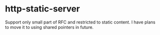 # http-static-server

Support only small part of RFC and restricted to static content. I have plans to move it to using shared pointers in future.